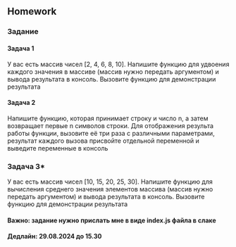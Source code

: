 ##  Homework

### Задание

#### Задача 1
У вас есть массив чисел [2, 4, 6, 8, 10]. Напишите функцию для удвоения каждого значения в массиве (массив нужно передать аргументом) и вывода результата в консоль. Вызовите функцию для демонстрации результата

#### Задача 2
Напишите функцию, которая принимает строку и число n, а затем возвращает первые n символов строки. Для отображения результа работы функции, вызовите её три раза с различными параметрами, результат каждого вызова присвойте отдельной переменной и выведите переменные в консоль

### Задача 3*
У вас есть массив чисел [10, 15, 20, 25, 30]. Напишите функцию для вычисления среднего значения элементов массива (массив нужно передать аргументом) и вывода результата в консоль. Вызовите функцию для демонстрации результата


#### Важно: задание нужно прислать мне в виде index.js файла в слаке

#### Дедлайн: 29.08.2024 до 15.30


